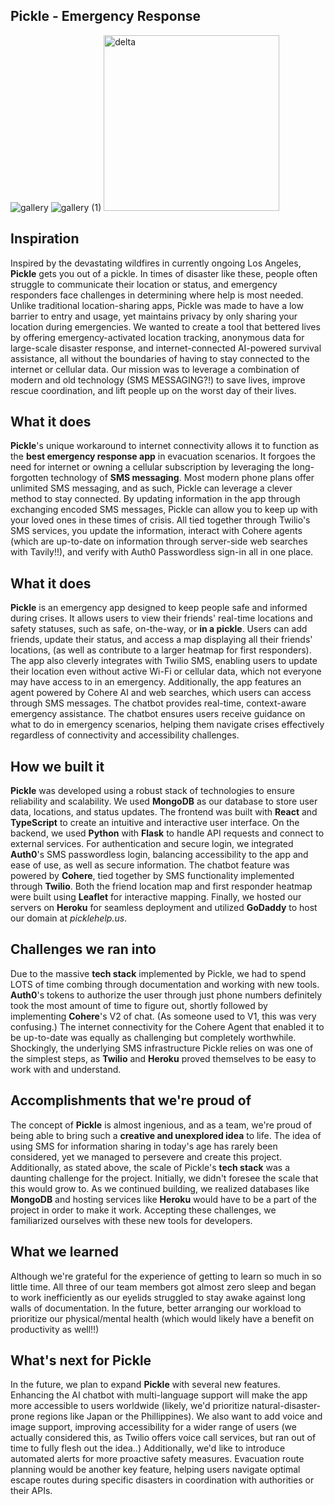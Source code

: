 ## Pickle - Emergency Response

![gallery](https://github.com/user-attachments/assets/28dd03eb-6f69-4e40-b97f-4d1cd9d5d0fa) ![gallery (1)](https://github.com/user-attachments/assets/3dd083e2-d528-4921-869a-c3015af838a5) <img width="281" alt="delta" src="https://github.com/user-attachments/assets/39a85ef9-485c-42d4-be3d-7aaf905eba99" />



## Inspiration
Inspired by the devastating wildfires in currently ongoing Los Angeles, **Pickle** gets you out of a pickle. In times of disaster like these, people often struggle to communicate their location or status, and emergency responders face challenges in determining where help is most needed. Unlike traditional location-sharing apps, Pickle was made to have a low barrier to entry and usage, yet maintains privacy by only sharing your location during emergencies. We wanted to create a tool that bettered lives by offering emergency-activated location tracking, anonymous data for large-scale disaster response, and internet-connected AI-powered survival assistance, all without the boundaries of having to stay connected to the internet or cellular data. Our mission was to leverage a combination of modern and old technology (SMS MESSAGING?!) to save lives, improve rescue coordination, and lift people up on the worst day of their lives.

## What it does
**Pickle**'s unique workaround to internet connectivity allows it to function as the **best emergency response app** in evacuation scenarios. It forgoes the need for internet or owning a cellular subscription by leveraging the long-forgotten technology of **SMS messaging**. Most modern phone plans offer unlimited SMS messaging, and as such, Pickle can leverage a clever method to stay connected. By updating information in the app through exchanging encoded SMS messages, Pickle can allow you to keep up with your loved ones in these times of crisis. All tied together through Twilio's SMS services, you update the information, interact with Cohere agents (which are up-to-date on information through server-side web searches with Tavily!!), and verify with Auth0 Passwordless sign-in all in one place.

## What it does
**Pickle** is an emergency app designed to keep people safe and informed during crises. It allows users to view their friends' real-time locations and safety statuses, such as safe, on-the-way, or **in a pickle**. Users can add friends, update their status, and access a map displaying all their friends' locations, (as well as contribute to a larger heatmap for first responders). The app also cleverly integrates with Twilio SMS, enabling users to update their location even without active Wi-Fi or cellular data, which not everyone may have access to in an emergency. Additionally, the app features an agent powered by Cohere AI and web searches, which users can access through SMS messages. The chatbot provides real-time, context-aware emergency assistance. The chatbot ensures users receive guidance on what to do in emergency scenarios, helping them navigate crises effectively regardless of connectivity and accessibility challenges.

## How we built it
**Pickle** was developed using a robust stack of technologies to ensure reliability and scalability. We used **MongoDB** as our database to store user data, locations, and status updates. The frontend was built with **React** and **TypeScript** to create an intuitive and interactive user interface. On the backend, we used **Python** with **Flask** to handle API requests and connect to external services. For authentication and secure login, we integrated **Auth0**'s SMS passwordless login, balancing accessibility to the app and ease of use, as well as secure information. The chatbot feature was powered by **Cohere**, tied together by SMS functionality implemented through **Twilio**. Both the friend location map and first responder heatmap were built using **Leaflet** for interactive mapping. Finally, we hosted our servers on **Heroku** for seamless deployment and utilized **GoDaddy** to host our domain at _picklehelp.us_.

## Challenges we ran into
Due to the massive **tech stack** implemented by Pickle, we had to spend LOTS of time combing through documentation and working with new tools. **Auth0**'s tokens to authorize the user through just phone numbers definitely took the most amount of time to figure out, shortly followed by implementing **Cohere**'s V2 of chat. (As someone used to V1, this was very confusing.) The internet connectivity for the Cohere Agent that enabled it to be up-to-date was equally as challenging but completely worthwhile. Shockingly, the underlying SMS infrastructure Pickle relies on was one of the simplest steps, as **Twilio** and **Heroku** proved themselves to be easy to work with and understand.

## Accomplishments that we're proud of
The concept of **Pickle** is almost ingenious, and as a team, we're proud of being able to bring such a **creative and unexplored idea** to life. The idea of using SMS for information sharing in today's age has rarely been considered, yet we managed to persevere and create this project. Additionally, as stated above, the scale of Pickle's **tech stack** was a daunting challenge for the project. Initially, we didn't foresee the scale that this would grow to. As we continued building, we realized databases like **MongoDB** and hosting services like **Heroku** would have to be a part of the project in order to make it work. Accepting these challenges, we familiarized ourselves with these new tools for developers.

## What we learned
Although we're grateful for the experience of getting to learn so much in so little time. All three of our team members got almost zero sleep and began to work inefficiently as our eyelids struggled to stay awake against long walls of documentation. In the future, better arranging our workload to prioritize our physical/mental health (which would likely have a benefit on productivity as well!!)

## What's next for Pickle
In the future, we plan to expand **Pickle** with several new features. Enhancing the AI chatbot with multi-language support will make the app more accessible to users worldwide (likely, we'd prioritize natural-disaster-prone regions like Japan or the Phillippines). We also want to add voice and image support, improving accessibility for a wider range of users (we actually considered this, as Twilio offers voice call services, but ran out of time to fully flesh out the idea..) Additionally, we'd like to introduce automated alerts for more proactive safety measures. Evacuation route planning would be another key feature, helping users navigate optimal escape routes during specific disasters in coordination with authorities or their APIs.
